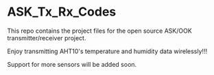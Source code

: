# ASK_Tx_Rx_Codes
This repo contains the project files for the open source ASK/OOK transmitter/receiver project.

Enjoy transmitting AHT10's temperature and humidity data wirelessly!!!

Support for more sensors will be added soon.
